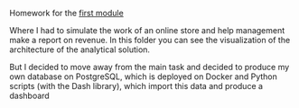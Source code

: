 Homework for the [first module](https://github.com/Data-Learn/data-engineering/tree/master/DE-101%20Modules/Module01/DE%20-%20101%20Lab%201.1)

Where I had to simulate the work of an online store and help management make a report on revenue. In this folder you can see the visualization of the architecture of the analytical solution.

But I decided to move away from the main task and decided to produce my own database on PostgreSQL, which is deployed on Docker and Python scripts (with the Dash library), which import this data and produce a dashboard
